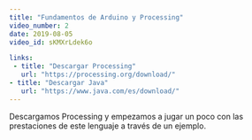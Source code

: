 ```yaml
---
title: "Fundamentos de Arduino y Processing"
video_number: 2
date: 2019-08-05
video_id: sKMXrLdek6o

links:
 - title: "Descargar Processing"
   url: "https://processing.org/download/"
- title: "Descargar Java"
   url: "https://www.java.com/es/download/"
---
```


Descargamos Processing y empezamos a jugar un poco con las prestaciones de este lenguaje a través de un ejemplo.